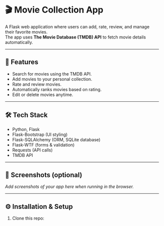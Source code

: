 # 🎬 Movie Collection App

A Flask web application where users can add, rate, review, and manage their favorite movies.  
The app uses **The Movie Database (TMDB) API** to fetch movie details automatically.

---

## 🚀 Features
- Search for movies using the TMDB API.
- Add movies to your personal collection.
- Rate and review movies.
- Automatically ranks movies based on rating.
- Edit or delete movies anytime.

---

## 🛠️ Tech Stack
- Python, Flask
- Flask-Bootstrap (UI styling)
- Flask-SQLAlchemy (ORM, SQLite database)
- Flask-WTF (forms & validation)
- Requests (API calls)
- TMDB API

---

## 📸 Screenshots (optional)
_Add screenshots of your app here when running in the browser._

---

## ⚙️ Installation & Setup
1. Clone this repo:
